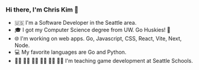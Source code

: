 ### Hi there, I'm Chris Kim 👋
* 🇺🇸 I'm a Software Developer in the Seattle area. 
* 🎓 I got my Computer Science degree from UW. Go Huskies! 🐾
* 🌐 I'm working on web apps. Go, Javascript, CSS, React, Vite, Next, Node. 
* 💻 My favorite languages are Go and Python.
* 👧🏾 👧🏻 🧒🏾 🧒🏻 🧒🏼 👧🏽   I'm teaching game development at Seattle Schools. 

<!--
**Chrisk1905/Chrisk1905** is a ✨ _special_ ✨ repository because its `README.md` (this file) appears on your GitHub profile.

Here are some ideas to get you started:

- 🔭 I’m currently working on ...
- 🌱 I’m currently learning ...
- 👯 I’m looking to collaborate on ...
- 🤔 I’m looking for help with ...
- 💬 Ask me about ...
- 📫 How to reach me: ...
- 😄 Pronouns: ...
- ⚡ Fun fact: ...
-->
